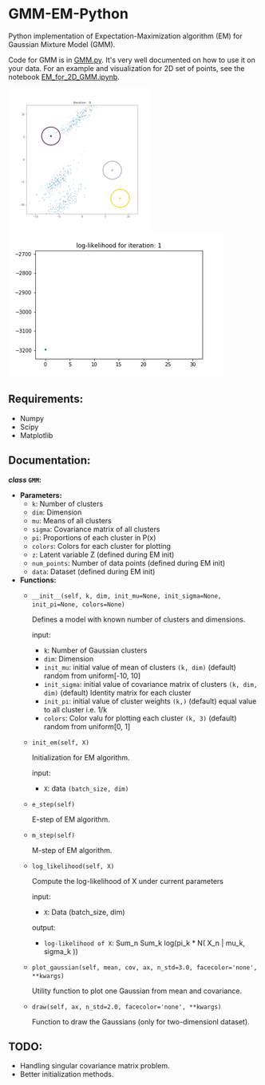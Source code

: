 
# GMM-EM-Python
 Python implementation of Expectation-Maximization algorithm (EM) for Gaussian Mixture Model (GMM).

 Code for GMM is in [GMM.py](GMM.py). It's very well documented on how to use it on your data. For an example and visualization for 2D set of points, see the notebook [EM_for_2D_GMM.ipynb](EM_for_2D_GMM.ipynb).

 ![](gmm.gif) ![](ll.gif)

## Requirements:
 - Numpy
 - Scipy
 - Matplotlib
 
## Documentation:
 **_class_ `GMM`:**
 - **Parameters:**
 	- `k`: Number of clusters
 	- `dim`: Dimension
 	- `mu`: Means of all clusters
 	- `sigma`: Covariance matrix of all clusters
 	- `pi`: Proportions of each cluster in P(x)
 	- `colors`: Colors for each cluster for plotting
 	- `z`: Latent variable Z (defined during EM init)
 	- `num_points`: Number of data points (defined during EM init)
 	- `data`: Dataset (defined during EM init)
 - **Functions:**
 	- `__init__(self, k, dim, init_mu=None, init_sigma=None, init_pi=None, colors=None)`

		 Defines a model with known number of clusters and dimensions.
 		 
 		 input:
		 - `k`: Number of Gaussian clusters
	     - `dim`: Dimension 
	     - `init_mu`: initial value of mean of clusters `(k, dim)`
               (default) random from uniform[-10, 10]
	     - `init_sigma`: initial value of covariance matrix of clusters `(k, dim, dim)`
                  (default) Identity matrix for each cluster
	     - `init_pi`: initial value of cluster weights `(k,)`
               (default) equal value to all cluster i.e. 1/k
	     - `colors`: Color valu for plotting each cluster `(k, 3)`
              (default) random from uniform[0, 1]

    - `init_em(self, X)`

 		 Initialization for EM algorithm.
 
 		 input:
	     - `X`: data `(batch_size, dim)`
    
    - `e_step(self)`
 
 		 E-step of EM algorithm.

    - `m_step(self)`

 		 M-step of EM algorithm.

    - `log_likelihood(self, X)`
 
  		 Compute the log-likelihood of X under current parameters

  		 input:
	     - `X`: Data (batch_size, dim)
 
  		 output:
	     - `log-likelihood of X`: Sum_n Sum_k log(pi_k * N( X_n | mu_k, sigma_k ))

    - `plot_gaussian(self, mean, cov, ax, n_std=3.0, facecolor='none', **kwargs)`
    
    	 Utility function to plot one Gaussian from mean and covariance.

    - `draw(self, ax, n_std=2.0, facecolor='none', **kwargs)`
	  
	  	 Function to draw the Gaussians (only for two-dimensionl dataset).

## TODO:
- Handling singular covariance matrix problem.
- Better initialization methods.